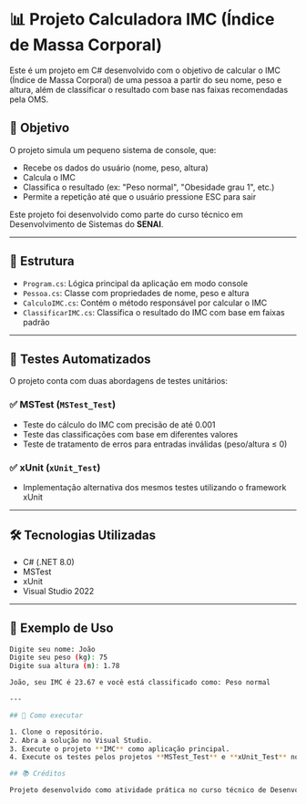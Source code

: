 # 📊 Projeto Calculadora IMC (Índice de Massa Corporal)

Este é um projeto em C# desenvolvido com o objetivo de calcular o IMC (Índice de Massa Corporal) de uma pessoa a partir do seu nome, peso e altura, além de classificar o resultado com base nas faixas recomendadas pela OMS.

## 🧠 Objetivo

O projeto simula um pequeno sistema de console, que:
- Recebe os dados do usuário (nome, peso, altura)
- Calcula o IMC
- Classifica o resultado (ex: "Peso normal", "Obesidade grau 1", etc.)
- Permite a repetição até que o usuário pressione ESC para sair

Este projeto foi desenvolvido como parte do curso técnico em Desenvolvimento de Sistemas do **SENAI**.

---

## 📁 Estrutura

- `Program.cs`: Lógica principal da aplicação em modo console
- `Pessoa.cs`: Classe com propriedades de nome, peso e altura
- `CalculoIMC.cs`: Contém o método responsável por calcular o IMC
- `ClassificarIMC.cs`: Classifica o resultado do IMC com base em faixas padrão

---

## 🧪 Testes Automatizados

O projeto conta com duas abordagens de testes unitários:

### ✅ MSTest (`MSTest_Test`)
- Teste do cálculo do IMC com precisão de até 0.001
- Teste das classificações com base em diferentes valores
- Teste de tratamento de erros para entradas inválidas (peso/altura ≤ 0)

### ✅ xUnit (`xUnit_Test`)
- Implementação alternativa dos mesmos testes utilizando o framework xUnit

---

## 🛠️ Tecnologias Utilizadas

- C# (.NET 8.0)
- MSTest
- xUnit
- Visual Studio 2022

---

## 📸 Exemplo de Uso

```bash
Digite seu nome: João
Digite seu peso (kg): 75
Digite sua altura (m): 1.78

João, seu IMC é 23.67 e você está classificado como: Peso normal

---

## 🚀 Como executar

1. Clone o repositório.
2. Abra a solução no Visual Studio.
3. Execute o projeto **IMC** como aplicação principal.
4. Execute os testes pelos projetos **MSTest_Test** e **xUnit_Test** no Gerenciador de Testes.

## 📚 Créditos

Projeto desenvolvido como atividade prática no curso técnico de Desenvolvimento de Sistemas do SENAI.

